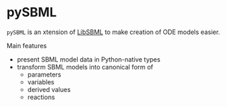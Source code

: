 # pySBML

`pySBML` is an xtension of [LibSBML](https://pypi.org/project/python-libsbml/) to make creation of ODE models easier.

Main features

- present SBML model data in Python-native types
- transform SBML models into canonical form of
  - parameters
  - variables
  - derived values
  - reactions
